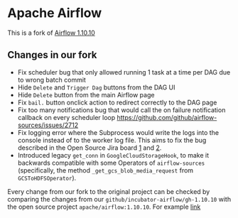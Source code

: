 <!--
Licensed to the Apache Software Foundation (ASF) under one
or more contributor license agreements.  See the NOTICE file
distributed with this work for additional information
regarding copyright ownership.  The ASF licenses this file
to you under the Apache License, Version 2.0 (the
"License"); you may not use this file except in compliance
with the License.  You may obtain a copy of the License at

  http://www.apache.org/licenses/LICENSE-2.0

Unless required by applicable law or agreed to in writing,
software distributed under the License is distributed on an
"AS IS" BASIS, WITHOUT WARRANTIES OR CONDITIONS OF ANY
KIND, either express or implied.  See the License for the
specific language governing permissions and limitations
under the License.
-->

# Apache Airflow

This is a fork of [Airflow 1.10.10](https://github.com/apache/airflow/tree/1.10.10)

## Changes in our fork

- Fix scheduler bug that only allowed running 1 task at a time per DAG due to wrong batch commit
- Hide `Delete` and `Trigger Dag` buttons from the DAG UI
- Hide `Delete` button from the main Airflow page
- Fix `bail.` button onclick action to redirect correctly to the DAG page
- Fix too many notifications bug that would call the on failure notification callback on every scheduler loop https://github.com/github/airflow-sources/issues/2712
- Fix logging error where the Subprocess would write the logs into the console instead of to the worker log file. This aims to fix the bug described in the Open Source Jira board [1](https://issues.apache.org/jira/browse/AIRFLOW-7030) and [2](https://issues.apache.org/jira/browse/AIRFLOW-6904).
- Introduced legacy `get_conn` in `GoogleCloudStorageHook`, to make it backwards compatible with some Operators of `airflow-sources` (specifically, the method `_get_gcs_blob_media_request` from `GCSToHDFSOperator`).

Every change from our fork to the original project can be checked by comparing the
changes from our `github/incubator-airflow/gh-1.10.10` with the open source project
`apache/airflow:1.10.10`. For example [link](https://github.com/apache/airflow/compare/1.10.10...github:gh-1.10.10?expand=1)
